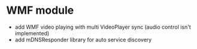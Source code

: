 # WMF module

- add WMF video playing with multi VideoPlayer sync (audio control isn't implemented)
- add mDNSResponder library for auto service discovery

